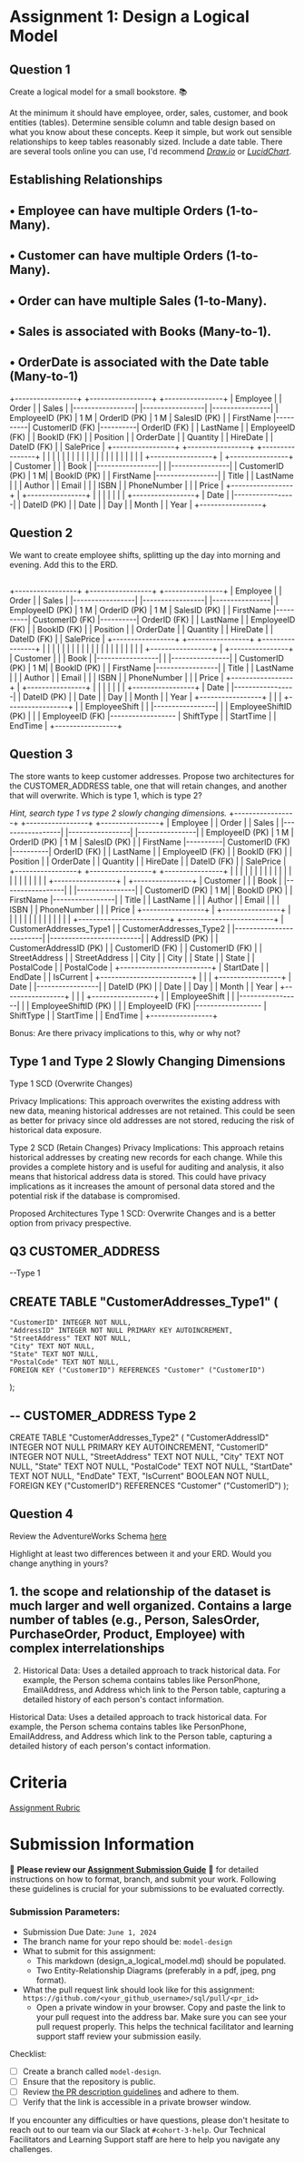 # Assignment 1: Design a Logical Model

## Question 1
Create a logical model for a small bookstore. 📚

At the minimum it should have employee, order, sales, customer, and book entities (tables). Determine sensible column and table design based on what you know about these concepts. Keep it simple, but work out sensible relationships to keep tables reasonably sized. Include a date table. There are several tools online you can use, I'd recommend [_Draw.io_](https://www.drawio.com/) or [_LucidChart_](https://www.lucidchart.com/pages/).

## Establishing Relationships
## • Employee can have multiple Orders (1-to-Many).
## • Customer can have multiple Orders (1-to-Many).
## • Order can have multiple Sales (1-to-Many).
## • Sales is associated with Books (Many-to-1).
## • OrderDate is associated with the Date table (Many-to-1)
+-----------------+          +-----------------+          +----------------+
|    Employee     |          |      Order      |          |      Sales     |
|-----------------|          |-----------------|          |----------------|
| EmployeeID (PK) | 1      M | OrderID (PK)    | 1      M | SalesID (PK)   |
| FirstName       |----------| CustomerID (FK) |----------| OrderID (FK)   |
| LastName        |          | EmployeeID (FK) |          | BookID (FK)    |
| Position        |          | OrderDate       |          | Quantity       |
| HireDate        |          | DateID (FK)     |          | SalePrice      |
+-----------------+          +-----------------+          +----------------+
        |                           |                           |
        |                           |                           |
        |                           |                           |
        |                           |                           |
        |                           |                           |
        |                           |                           |
        |                           |                           |
+-----------------+                 |                 +----------------+
|    Customer     |                 |                 |      Book      |
|-----------------|                 |                 |----------------|
| CustomerID (PK) | 1              M|                 | BookID (PK)    |
| FirstName       |-----------------|                 | Title          |
| LastName        |                 |                 | Author         |
| Email           |                 |                 | ISBN           |
| PhoneNumber     |                 |                 | Price          |
+-----------------+                 |                 +----------------+
                                    |
                                    |
                                    |
                                    |
                                    |
                                    |
                                    |
                              +-----------------+
                              |      Date       |
                              |-----------------|
                              | DateID (PK)     |
                              | Date            |
                              | Day             |
                              | Month           |
                              | Year            |
                              +-----------------+




## Question 2
We want to create employee shifts, splitting up the day into morning and evening. Add this to the ERD.
##
+-----------------+          +-----------------+          +----------------+
|    Employee     |          |      Order      |          |      Sales     |
|-----------------|          |-----------------|          |----------------|
| EmployeeID (PK) | 1      M | OrderID (PK)    | 1      M | SalesID (PK)   |
| FirstName       |----------| CustomerID (FK) |----------| OrderID (FK)   |
| LastName        |          | EmployeeID (FK) |          | BookID (FK)    |
| Position        |          | OrderDate       |          | Quantity       |
| HireDate        |          | DateID (FK)     |          | SalePrice      |
+-----------------+          +-----------------+          +----------------+
        |                           |                           |
        |                           |                           |
        |                           |                           |
        |                           |                           |
        |                           |                           |
        |                           |                           |
        |                           |                           |
+-----------------+                 |                 +----------------+
|    Customer     |                 |                 |      Book      |
|-----------------|                 |                 |----------------|
| CustomerID (PK) | 1              M|                 | BookID (PK)    |
| FirstName       |-----------------|                 | Title          |
| LastName        |                 |                 | Author         |
| Email           |                 |                 | ISBN           |
| PhoneNumber     |                 |                 | Price          |
+-----------------+                 |                 +----------------+
                                    |
                                    |
                                    |
                                    |
                                    |
                                    |
                                    |
                              +-----------------+
                              |      Date       |
                              |-----------------|
                              | DateID (PK)     |
                              | Date            |
                              | Day             |
                              | Month           |
                              | Year            |
                              +-----------------+
                                    |
                                    |
                                    |
+-----------------+                 |
| EmployeeShift   |                 |
|-----------------|                 |
| EmployeeShiftID (PK) |            |
| EmployeeID (FK) |------------------
| ShiftType       |
| StartTime       |
| EndTime         |
+-----------------+

## Question 3
The store wants to keep customer addresses. Propose two architectures for the CUSTOMER_ADDRESS table, one that will retain changes, and another that will overwrite. Which is type 1, which is type 2?

_Hint, search type 1 vs type 2 slowly changing dimensions._
+-----------------+          +-----------------+          +----------------+
|    Employee     |          |      Order      |          |      Sales     |
|-----------------|          |-----------------|          |----------------|
| EmployeeID (PK) | 1      M | OrderID (PK)    | 1      M | SalesID (PK)   |
| FirstName       |----------| CustomerID (FK) |----------| OrderID (FK)   |
| LastName        |          | EmployeeID (FK) |          | BookID (FK)    |
| Position        |          | OrderDate       |          | Quantity       |
| HireDate        |          | DateID (FK)     |          | SalePrice      |
+-----------------+          +-----------------+          +----------------+
        |                           |                           |
        |                           |                           |
        |                           |                           |
        |                           |                           |
        |                           |                           |
        |                           |                           |
        |                           |                           |
+-----------------+                 |                 +----------------+
|    Customer     |                 |                 |      Book      |
|-----------------|                 |                 |----------------|
| CustomerID (PK) | 1              M|                 | BookID (PK)    |
| FirstName       |-----------------|                 | Title          |
| LastName        |                 |                 | Author         |
| Email           |                 |                 | ISBN           |
| PhoneNumber     |                 |                 | Price          |
+-----------------+                 |                 +----------------+
        |                           |
        |                           |
        |                           |
        |                           |
        |                           |
        |                           |
        |                           |
+-------------------------+   +-------------------------+
| CustomerAddresses_Type1 |   | CustomerAddresses_Type2 |
|-------------------------|   |-------------------------|
| AddressID (PK)          |   | CustomerAddressID (PK)  |
| CustomerID (FK)         |   | CustomerID (FK)         |
| StreetAddress           |   | StreetAddress           |
| City                    |   | City                    |
| State                   |   | State                   |
| PostalCode              |   | PostalCode              |
+-------------------------+   | StartDate               |
                              | EndDate                 |
                              | IsCurrent               |
                              +-------------------------+
                                    |
                                    |
                                    |
                              +-----------------+
                              |      Date       |
                              |-----------------|
                              | DateID (PK)     |
                              | Date            |
                              | Day             |
                              | Month           |
                              | Year            |
                              +-----------------+
                                    |
                                    |
                                    |
+-----------------+                 |
| EmployeeShift   |                 |
|-----------------|                 |
| EmployeeShiftID (PK) |            |
| EmployeeID (FK) |------------------
| ShiftType       |
| StartTime       |
| EndTime         |
+-----------------+



Bonus: Are there privacy implications to this, why or why not?
## Type 1 and Type 2 Slowly Changing Dimensions

Type 1 SCD (Overwrite Changes)

Privacy Implications: This approach overwrites the existing address with new data, meaning historical addresses are not retained. This could be seen as better for privacy since old addresses are not stored, reducing the risk of historical data exposure.

Type 2 SCD (Retain Changes)
Privacy Implications: This approach retains historical addresses by creating new records for each change. While this provides a complete history and is useful for auditing and analysis, it also means that historical address data is stored. This could have privacy implications as it increases the amount of personal data stored and the potential risk if the database is compromised.

Proposed Architectures
Type 1 SCD: Overwrite Changes and is a better option from privacy prespective.


## Q3 CUSTOMER_ADDRESS 
--Type 1
## CREATE TABLE "CustomerAddresses_Type1" (
    "CustomerID" INTEGER NOT NULL,
    "AddressID" INTEGER NOT NULL PRIMARY KEY AUTOINCREMENT,
    "StreetAddress" TEXT NOT NULL,
    "City" TEXT NOT NULL,
    "State" TEXT NOT NULL,
    "PostalCode" TEXT NOT NULL,
    FOREIGN KEY ("CustomerID") REFERENCES "Customer" ("CustomerID")
);
## --  CUSTOMER_ADDRESS Type 2
CREATE TABLE "CustomerAddresses_Type2" (
    "CustomerAddressID" INTEGER NOT NULL PRIMARY KEY AUTOINCREMENT,
    "CustomerID" INTEGER NOT NULL,
    "StreetAddress" TEXT NOT NULL,
    "City" TEXT NOT NULL,
    "State" TEXT NOT NULL,
    "PostalCode" TEXT NOT NULL,
    "StartDate" TEXT NOT NULL,
    "EndDate" TEXT,
    "IsCurrent" BOOLEAN NOT NULL,
    FOREIGN KEY ("CustomerID") REFERENCES "Customer" ("CustomerID")
);


## Question 4
Review the AdventureWorks Schema [here](https://i.stack.imgur.com/LMu4W.gif)

Highlight at least two differences between it and your ERD. Would you change anything in yours?

## 1. the scope and relationship of the dataset is much larger and well organized. Contains a large number of tables (e.g., Person, SalesOrder, PurchaseOrder, Product, Employee) with complex interrelationships

2. Historical Data: Uses a detailed approach to track historical data. For example, the Person schema contains tables like PersonPhone, EmailAddress, and Address which link to the Person table, capturing a detailed history of each person's contact information.

Historical Data: Uses a detailed approach to track historical data. For example, the Person schema contains tables like PersonPhone, EmailAddress, and Address which link to the Person table, capturing a detailed history of each person's contact information.

# Criteria

[Assignment Rubric](./assignment_rubric.md)

# Submission Information

🚨 **Please review our [Assignment Submission Guide](https://github.com/UofT-DSI/onboarding/blob/main/onboarding_documents/submissions.md)** 🚨 for detailed instructions on how to format, branch, and submit your work. Following these guidelines is crucial for your submissions to be evaluated correctly.

### Submission Parameters:
* Submission Due Date: `June 1, 2024`
* The branch name for your repo should be: `model-design`
* What to submit for this assignment:
    * This markdown (design_a_logical_model.md) should be populated.
    * Two Entity-Relationship Diagrams (preferably in a pdf, jpeg, png format).
* What the pull request link should look like for this assignment: `https://github.com/<your_github_username>/sql/pull/<pr_id>`
    * Open a private window in your browser. Copy and paste the link to your pull request into the address bar. Make sure you can see your pull request properly. This helps the technical facilitator and learning support staff review your submission easily.

Checklist:
- [ ] Create a branch called `model-design`.
- [ ] Ensure that the repository is public.
- [ ] Review [the PR description guidelines](https://github.com/UofT-DSI/onboarding/blob/main/onboarding_documents/submissions.md#guidelines-for-pull-request-descriptions) and adhere to them.
- [ ] Verify that the link is accessible in a private browser window.

If you encounter any difficulties or have questions, please don't hesitate to reach out to our team via our Slack at `#cohort-3-help`. Our Technical Facilitators and Learning Support staff are here to help you navigate any challenges.
